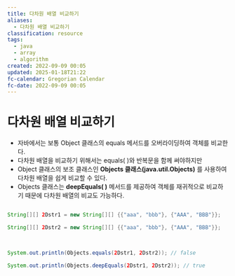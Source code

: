```yaml
---
title: 다차원 배열 비교하기
aliases:
  - 다차원 배열 비교하기
classification: resource
tags:
  - java
  - array
  - algorithm
created: 2022-09-09 00:05
updated: 2025-01-18T21:22
fc-calendar: Gregorian Calendar
fc-date: 2022-09-09 00:05
---
```


# 다차원 배열 비교하기

- 자바에서는 보통 Object 클래스의 equals 메서드를 오버라이딩하여 객체를 비교한다.
- 다차원 배열을 비교하기 위해서는 equals( )와 반복문을 함께 써야하지만
- Object 클래스의 보조 클래스인 **Objects 클래스(java.util.Objects)** 를 사용하여 다차원 배열을 쉽게 비교할 수 있다.
- Objects 클래스는 **deepEquals( )** 메서드를 제공하여 객체를 재귀적으로 비교하기 때문에 다차원 배열의 비교도 가능하다.

```java

String[][] 2Dstr1 = new String[][] {{"aaa", "bbb"}, {"AAA", "BBB"}};

String[][] 2Dstr2 = new String[][] {{"aaa", "bbb"}, {"AAA", "BBB"}};

  

System.out.println(Objects.equals(2Dstr1, 2Dstr2)); // false

System.out.println(Objects.deepEquals(2Dstr1, 2Dstr2)); // true

```
